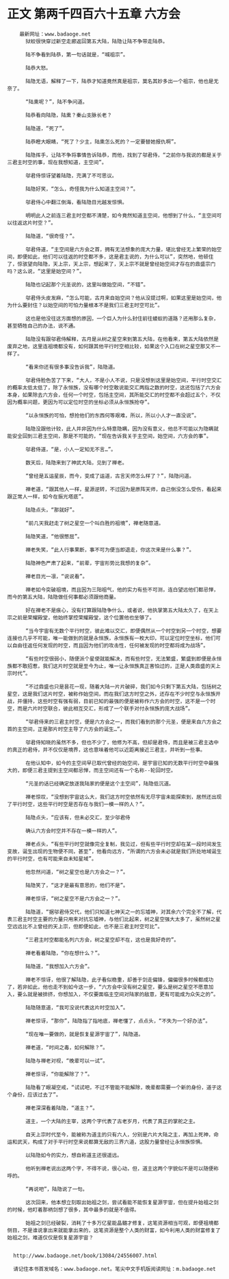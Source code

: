 # 正文 第两千四百六十五章 六方会
        最新网址：www.badaoge.net
          狱蛟很快穿过新空走廊返回第五大陆，陆隐让陆不争带走陆恭。
      
          陆不争看到陆恭，第一句话就是，“喊祖宗”。
      
          陆恭大怒。
      
          陆隐无语，解释了一下，陆恭才知道竟然真是祖宗，莫名其妙多出一个祖宗，他也是无奈了。
      
          “陆熏呢？”，陆不争问道。
      
          陆恭看向陆隐，陆熏？秦山支脉长老？
      
          陆隐道，“死了”。
      
          陆恭瞪大眼睛，“死了？少主，陆熏怎么死的？一定要替她报仇啊”。
      
          陆隐挥手，让陆不争将事情告诉陆恭，而他，找到了邬君侍，“之前你与我说的都是关于三君主时空的事，现在我想知道，主空间”。
      
          邬君侍惊讶望着陆隐，充满了不可思议。
      
          陆隐好笑，“怎么，奇怪我为什么知道主空间？”。
      
          邬君侍心中翻江倒海，看陆隐目光越发惊惧。
      
          明明此人之前连三君主时空都不清楚，如今竟然知道主空间，他想到了什么，“主空间可以往返这片时空？”。
      
          陆隐道，“很奇怪？”。
      
          邬君侍道，“主空间是六方会之首，拥有无法想象的庞大力量，堪比曾经无上繁荣的始空间，即便如此，他们可以往返的时空都不多，这是君主说的，为什么可以”，突然地，他顿住了，惊骇望向陆隐，天上宗，天上宗，想起来了，天上宗不就是曾经始空间才存在的鼎盛宗门吗？这么说，“这里是始空间？”。
      
          陆隐也记起那个元圣说的，这里叫做始空间，“不错”。
      
          邬君侍头皮发麻，“怎么可能，古月来自始空间？他从没提过啊，如果这里是始空间，他为什么要封住？以始空间的可怕力量根本不是我们三君主时空可比”。
      
          这也是他没往这方面想的原因，一个巨人为什么封住前往蝼蚁的道路？还用那么复杂，甚至牺牲自己的办法，说不通。
      
          陆隐没有跟邬君侍解释，古月是从树之星空来到第五大陆，在他看来，第五大陆依然是废弃之地，这里连祖境都没有，如何跟其他平行时空相比较，如果这个入口在树之星空那又不一样了。
      
          “看来你还有很多事没告诉我”，陆隐道。
      
          邬君侍脸色苦了下来，“大人，不是小人不说，只是没想到这里是始空间，平行时空交汇的概率太低太低了，除了永恒族，没有哪个时空敢说能交汇两指之数的时空，这还包括了六方会本身，如果除去六方会，任何一个时空，包括主空间，其所能交汇的时空都不会超过五个，不仅因为概率问题，更因为可以定位时空的坐标必须从永恒族抢夺”。
      
          “以永恒族的可怕，想抢他们的东西何等艰难，所以，所以小人才一直没说”。
      
          陆隐没跟他计较，此人并非因为什么特意隐瞒，因为没有意义，他总不可能以为隐瞒就能安全回到三君主空间，那是不可能的，“现在告诉我关于主空间，始空间，六方会的事”。
      
          邬君侍道，“是，小人一定知无不言…”。
      
          数天后，陆隐来到了神武大陆，见到了禅老。
      
          “曾经是五运星辰，而今，变成了运道，古言天师怎么样了？”，陆隐问道。
      
          禅老道，“跟其他人一样，星源逆转，不过因为是原阵天师，自己倒没怎么受伤，看起来跟正常人一样，如今在振光塔底”。
      
          陆隐点头，“那就好”。
      
          “前几天我赶走了树之星空一个叫白胜的祖境”，禅老随意道。
      
          陆隐笑道，“他很憋屈”。
      
          禅老失笑，“此人行事果断，事不可为便当即退走，你这次来是什么事？”。
      
          陆隐神色严肃了起来，“前辈，宇宙形势比我想的复杂”。
      
          禅老目光一凛，“说说看”。
      
          禅老如今突破祖境，而且因为三阳祖气，他的实力有些不可测，连白望远他们都忌惮，而今的第五大陆，陆隐做任何事都必须跟他商量。
      
          好在禅老不是痕心，没有打算跟陆隐争什么，或者说，他执掌第五大陆太久了，在天上宗之前是荣耀殿堂，他始终掌控荣耀殿堂，这个位置他也坐够了。
      
          “当今宇宙有无数个平行时空，彼此难以交汇，即便偶然从一个时空到另一个时空，想要连接也几乎不可能，唯一能做到的就是永恒族，永恒族有一枚大印，可以定位时空坐标，他们可以自由往返任何发现的时空，而且因为他们的攻击性，任何被发现的时空都将成为战场”。
      
          “有些时空很弱小，随便派个星使就能解决，而有些时空，无法繁盛，繁盛到即便是永恒族都不敢招惹，我们这片时空就是至今为止，唯一让永恒族真正害怕过的，正是人类鼎盛的天上宗时代”。
      
          “不过鼎盛也只是昙花一现，随着大陆一片片破碎，我们如今只剩下第五大陆，包括树之星空，这是我们这片时空，被称作始空间，而在我们这方时空之外，还存在不少时空与永恒族开战，并僵持，这些时空有强有弱，目前已知的最强的便是被称作六方会的时空，这不是一个时空，而是六片时空联合，彼此相互交汇，形成了一个联手对付永恒族的庞大战场”。
      
          “邬君侍来的三君主时空，便是六方会之一，而我们看到的那个元圣，便是来自六方会之首的主空间，正是那片时空主导了六方会的诞生…”。
      
          邬君侍知晓的虽然不多，但也不少了，他修为不高，但却是君侍，而且是被三君主选中的真正的君侍，并不仅仅是境界，这也意味着他可以近距离接近三君主，并听到一些事。
      
          在他认知中，如今的主空间早已取代曾经的始空间，是宇宙已知的无数平行时空中最强大的，即便三君主提到主空间都忌惮，而主空间还有一个名称--轮回时空。
      
          “元圣的话已经确定放逐我陆家的便是这个主空间”，陆隐低沉道。
      
          禅老惊叹，“没想到宇宙这么大，我们这方时空依然有无尽宇宙未能探索到，居然还出现了平行时空，这些平行时空是否存在与我们一模一样的人？”。
      
          陆隐点头，“应该有，但未必交汇，至少邬君侍
      
          确认六方会时空并不存在一模一样的人”。
      
          禅老点头，“有些平行时空就像完全复制，我见过，但有些平行时空却在某一段时间发生变故，诞生出现的生物便不同，甚至”，他看向远方，“所谓的六方会未必就是我们所处地域诞生的平行时空，也有可能来自未知星域”。
      
          他忽然问道，“树之星空也是六方会之一？”。
      
          陆隐笑了，“这才是最有意思的，他们不是”。
      
          禅老惊讶，“树之星空不是六方会之一？”。
      
          陆隐道，“据邬君侍交代，他们只知道七神天之一的忘墟神，对其余六个完全不了解，代表三君主时空主要的力量只用来对抗忘墟神，与他们比起来，树之星空强大太多了，虽然树之星空远远比不上曾经的天上宗，但即便如此，也不是三君主时空可比”。
      
          “三君主时空都能名列六方会，树之星空却不在，这也是我好奇的”。
      
          禅老看着陆隐，“你在想什么？”。
      
          陆隐道，“我想加入六方会”。
      
          禅老不惊讶，他很了解陆隐，此子看似稳重，却善于剑走偏锋，偏偏很多时候都成功了，若非如此，他也走不到如今这一步，“六方会中没有树之星空，要么是树之星空不愿意加入，要么就是被排挤，你想加入，不仅要面临主空间对陆家的敌意，更有可能成为众矢之的”。
      
          陆隐随意道，“我可没说代表这片时空加入”。
      
          禅老惊讶，“那你”，陆隐指了指地底，禅老懂了，点点头，“不失为一个好办法”。
      
          “现在唯一要做的，就是恢复星源宇宙了”，陆隐道。
      
          禅老道，“时间之毒，如何解除？”。
      
          陆隐与禅老对视，“晚辈可以一试”。
      
          禅老惊讶，“你能解除了？”。
      
          陆隐看了眼凝空戒，“试试吧，不过不管能不能解除，晚辈都需要一个新的身份，道子这个身份，应该过去了”。
      
          禅老深深看着陆隐，“道主？”。
      
          道主，一个大陆的主宰，这两个字代表了古老岁月，代表了真正的掌舵之主。
      
          自天上宗时代至今，能被称为道主的只有六人，分别是六片大陆之主，再加上死神，命运和武天，构成了对于平行时空来说都算无敌的三界六道，这股力量曾经让永恒族惊惧。
      
          以陆隐如今的实力，想自称道主还很遥远。
      
          他听到禅老说出这两个字，不得不说，很心动，但，道主这两个字貌似不是可以随便称呼的。
      
          “再说吧”，陆隐说了一句。
      
          这次回来，他本想立刻取出始祖之剑，尝试看能不能恢复星源宇宙，但在提升始祖之剑的时候，他盯着那柄剑想了很多，其中最多的就是不值得。
      
          始祖之剑已经破裂，消耗了十多万亿星能晶髓才修复，这笔资源相当可观，即便祖境都侧目，不是谁说拿出来就能拿出来的，这笔资源是整个人类的财富，如今利用人类的财富修复了始祖之剑，难道仅仅是恢复星源宇宙？
      
      
      http://www.badaoge.net/book/13084/24556007.html
      
      请记住本书首发域名：www.badaoge.net。笔尖中文手机版阅读网址：m.badaoge.net